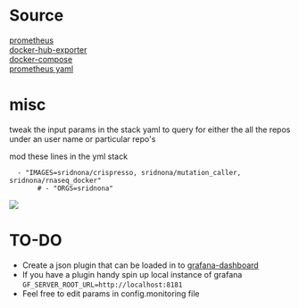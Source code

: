 # Source 
[prometheus](https://github.com/vegasbrianc/prometheus)   
[docker-hub-exporter](https://hub.docker.com/r/infinityworks/docker-hub-exporter/)   
[docker-compose](https://github.com/vegasbrianc/docker-pulls/blob/master/docker-compose.yml)   
[prometheus yaml](https://github.com/vegasbrianc/docker-pulls/blob/master/prometheus.yml)   


# misc
tweak the input params in the stack yaml to query for either the 
all the repos under an user name or particular repo's

mod these lines in the yml  stack
```
  - "IMAGES=sridnona/crispresso, sridnona/mutation_caller, sridnona/rnaseq_docker"
       # - "ORGS=sridnona"
```

![](metrics.gif)

# TO-DO
- Create a json plugin that can be loaded in to [grafana-dashboard](https://grafana.com/grafana/dashboards)
- If you have a plugin handy spin up local instance of grafana `GF_SERVER_ROOT_URL=http://localhost:8181` 
- Feel free to edit params in config.monitoring file
